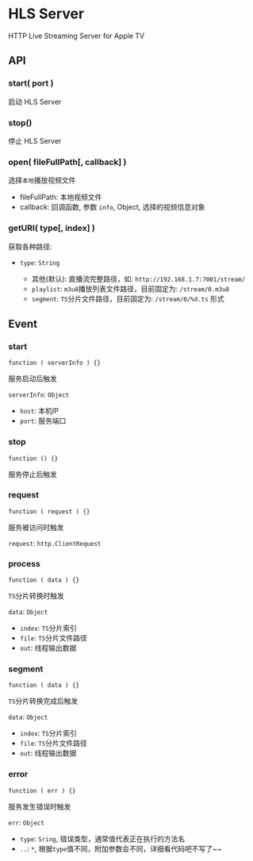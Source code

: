 HLS Server
=================

HTTP Live Streaming Server for Apple TV


## API


### start( port )

启动 HLS Server


### stop()

停止 HLS Server


### open( fileFullPath[, callback] )

选择`本地`播放视频文件

+ fileFullPath: 本地视频文件
+ callback: 回调函数, 参数 `info`, Object, 选择的视频信息对象


### getURI( type[, index] )

获取各种路径:

+ `type`: `String`

	- 其他(默认): 直播流完整路径，如: `http://192.168.1.7:7001/stream/`
	- `playlist`: `m3u8`播放列表文件路径，目前固定为: `/stream/0.m3u8`
	- `segment`: `TS`分片文件路径，目前固定为: `/stream/0/%d.ts` 形式


## Event

### start

	function ( serverInfo ) {}

服务启动后触发

`serverInfo`: `Object`
	
+ `host`: 本机IP
+ `port`: 服务端口



### stop

	function () {}

服务停止后触发



### request

	function ( request ) {}

服务被访问时触发

`request`: `http.ClientRequest`



### process

	function ( data ) {}

`TS`分片转换时触发

`data`: `Object`

+ `index`: `TS`分片索引
+ `file`: `TS`分片文件路径
+ `out`: 线程输出数据



### segment

	function ( data ) {}

`TS`分片转换完成后触发

`data`: `Object`

+ `index`: `TS`分片索引
+ `file`: `TS`分片文件路径
+ `out`: 线程输出数据



### error

	function ( err ) {}

服务发生错误时触发

`err`: `Object`

+ `type`: `Sring`, 错误类型，通常值代表正在执行的方法名
+ `..`: `*`, 根据`type`值不同，附加参数会不同，详细看代码吧不写了~~
